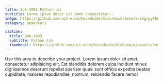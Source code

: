 ```yaml
---
title: Sok-1003 Python-lab
subtitle: Lorem ipsum dolor sit amet consectetur..
image: https://github.com/uit-econ/hovedside/blob/main/assets/img/python.jpg?raw=true
category: semester1

caption:
  title: Sok-1003
  subtitle: Python-lab
  thumbnail: https://github.com/uit-econ/hovedside/blob/main/assets/img/python.jpg?raw=true
---
```

Use this area to describe your project. Lorem ipsum dolor sit amet, consectetur adipisicing elit. Est blanditiis dolorem culpa incidunt minus dignissimos deserunt repellat aperiam quasi sunt officia expedita beatae cupiditate, maiores repudiandae, nostrum, reiciendis facere nemo!

